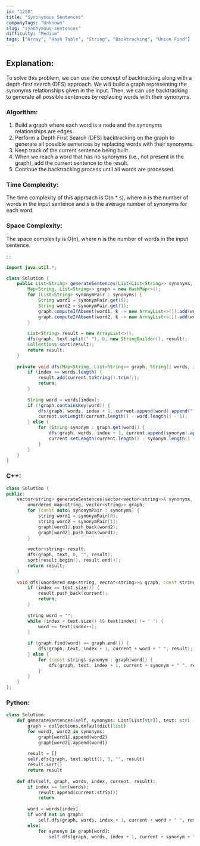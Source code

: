 ```yaml
---
id: "1258"
title: "Synonymous Sentences"
companyTags: "Unknown"
slug: "synonymous-sentences"
difficulty: "Medium"
tags: ["Array", "Hash Table", "String", "Backtracking", "Union Find"]
---
```


## Explanation:
To solve this problem, we can use the concept of backtracking along with a depth-first search (DFS) approach. We will build a graph representing the synonyms relationships given in the input. Then, we can use backtracking to generate all possible sentences by replacing words with their synonyms.

### Algorithm:
1. Build a graph where each word is a node and the synonyms relationships are edges.
2. Perform a Depth First Search (DFS) backtracking on the graph to generate all possible sentences by replacing words with their synonyms.
3. Keep track of the current sentence being built.
4. When we reach a word that has no synonyms (i.e., not present in the graph), add the current sentence to the result.
5. Continue the backtracking process until all words are processed.

### Time Complexity:
The time complexity of this approach is O(n * s), where n is the number of words in the input sentence and s is the average number of synonyms for each word.

### Space Complexity:
The space complexity is O(n), where n is the number of words in the input sentence.

:
:
```java
import java.util.*;

class Solution {
    public List<String> generateSentences(List<List<String>> synonyms, String text) {
        Map<String, List<String>> graph = new HashMap<>();
        for (List<String> synonymPair : synonyms) {
            String word1 = synonymPair.get(0);
            String word2 = synonymPair.get(1);
            graph.computeIfAbsent(word1, k -> new ArrayList<>()).add(word2);
            graph.computeIfAbsent(word2, k -> new ArrayList<>()).add(word1);
        }
        
        List<String> result = new ArrayList<>();
        dfs(graph, text.split(" "), 0, new StringBuilder(), result);
        Collections.sort(result);
        return result;
    }
    
    private void dfs(Map<String, List<String>> graph, String[] words, int index, StringBuilder current, List<String> result) {
        if (index == words.length) {
            result.add(current.toString().trim());
            return;
        }
        
        String word = words[index];
        if (!graph.containsKey(word)) {
            dfs(graph, words, index + 1, current.append(word).append(" "), result);
            current.setLength(current.length() - word.length() - 1);
        } else {
            for (String synonym : graph.get(word)) {
                dfs(graph, words, index + 1, current.append(synonym).append(" "), result);
                current.setLength(current.length() - synonym.length() - 1);
            }
        }
    }
}
```

### C++:
```cpp
class Solution {
public:
    vector<string> generateSentences(vector<vector<string>>& synonyms, string text) {
        unordered_map<string, vector<string>> graph;
        for (const auto& synonymPair : synonyms) {
            string word1 = synonymPair[0];
            string word2 = synonymPair[1];
            graph[word1].push_back(word2);
            graph[word2].push_back(word1);
        }
        
        vector<string> result;
        dfs(graph, text, 0, "", result);
        sort(result.begin(), result.end());
        return result;
    }
    
    void dfs(unordered_map<string, vector<string>>& graph, const string& text, int index, string current, vector<string>& result) {
        if (index == text.size()) {
            result.push_back(current);
            return;
        }
        
        string word = "";
        while (index < text.size() && text[index] != ' ') {
            word += text[index++];
        }
        
        if (graph.find(word) == graph.end()) {
            dfs(graph, text, index + 1, current + word + " ", result);
        } else {
            for (const string& synonym : graph[word]) {
                dfs(graph, text, index + 1, current + synonym + " ", result);
            }
        }
    }
};
```

### Python:
```python
class Solution:
    def generateSentences(self, synonyms: List[List[str]], text: str) -> List[str]:
        graph = collections.defaultdict(list)
        for word1, word2 in synonyms:
            graph[word1].append(word2)
            graph[word2].append(word1)
        
        result = []
        self.dfs(graph, text.split(), 0, "", result)
        result.sort()
        return result
    
    def dfs(self, graph, words, index, current, result):
        if index == len(words):
            result.append(current.strip())
            return
        
        word = words[index]
        if word not in graph:
            self.dfs(graph, words, index + 1, current + word + " ", result)
        else:
            for synonym in graph[word]:
                self.dfs(graph, words, index + 1, current + synonym + " ", result)
```